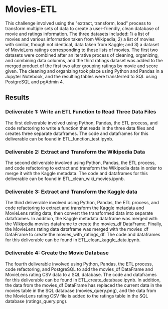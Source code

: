 # Movies-ETL

This challenge involved using the "extract, transform, load" process to transform multiple sets of data to create a user-friendly, clean database of movie and ratings information. The three datasets included: 1) a list of movies and various information taken from Wikipedia; 2) a list of movies with similar, though not identical, data taken from Kaggle; and 3) a dataset of MovieLens ratings corresponding to these lists of movies. The first two datasets were combined after an iterative process of cleaning, organizing, and combining data columns, and the third ratings dataset was added to the merged product of the first two after grouping ratings by movie and score given. The cleaning and organizing took place using Python and Pandas in a Jupyter Notebook, and the resulting tables were transferred to SQL using PostgreSQL and pgAdmin 4.

## Results

### Deliverable 1: Write an ETL Function to Read Three Data Files

The first deliverable involved using Python, Pandas, the ETL process, and code refactoring to write a function that reads in the three data files and creates three separate dataframes. The code and dataframes for this deliverable can be found in ETL_function_test.ipynb. 


### Deliverable 2: Extract and Transform the Wikipedia Data

The second deliverable involved using Python, Pandas, the ETL process, and code refactoring to extract and transform the Wikipedia data in order to merge it with the Kaggle metadata. The code and dataframes for this deliverable can be found in ETL_clean_wiki_movies.ipynb.


### Deliverable 3: Extract and Transform the Kaggle data

The third deliverable involved using Python, Pandas, the ETL process, and code refactoring to extract and transform the Kaggle metadata and MovieLens rating data, then convert the transformed data into separate dataframes. In addition, the Kaggle metadata dataframe was merged with the Wikipedia movies dataframe to create the movies_df DataFrame. Finally, the MovieLens rating data dataframe  was merged with the movies_df DataFrame to create the movies_with_ratings_df. The code and dataframes for this deliverable can be found in ETL_clean_kaggle_data.ipynb.


### Deliverable 4: Create the Movie Database

The fourth deliverable involved using Python, Pandas, the ETL process, code refactoring, and PostgreSQL to add the movies_df DataFrame and MovieLens rating CSV data to a SQL database. The code and dataframes for this deliverable can be found in ETL_create_database.ipynb. In addition, the data from the movies_df DataFrame has replaced the current data in the movies table in the SQL database (movies_query.png), and the data from the MovieLens rating CSV file is added to the ratings table in the SQL database (ratings_query.png).



